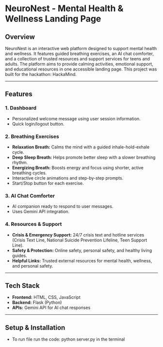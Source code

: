 # NeuroNest - Mental Health & Wellness Landing Page

## Overview
NeuroNest is an interactive web platform designed to support mental health and wellness. It features guided breathing exercises, an AI chat comforter, and a collection of trusted resources and support services for teens and adults. The platform aims to provide calming activities, emotional support, and educational resources in one accessible landing page. This project was built for the hackathon: HackaMind.

---

## Features

### 1. Dashboard
- Personalized welcome message using user session information.
- Quick login/logout button.

### 2. Breathing Exercises
- **Relaxation Breath:** Calms the mind with a guided inhale-hold-exhale cycle.
- **Deep Sleep Breath:** Helps promote better sleep with a slower breathing rhythm.
- **Energizing Breath:** Boosts energy and focus using shorter, active breathing cycles.
- Interactive circle animations and step-by-step prompts.
- Start/Stop button for each exercise.

### 3. AI Chat Comforter
- AI companion ready to respond to user messages.
- Uses Gemini API integration.

### 4. Resources & Support
- **Crisis & Emergency Support:** 24/7 crisis text and hotline services (Crisis Text Line, National Suicide Prevention Lifeline, Teen Support Line).
- **Safety & Protection:** Online safety, personal safety, and healthy living guides.
- **Helpful Links:** Trusted external resources for mental health, wellness, and personal safety.

---

## Tech Stack
- **Frontend:** HTML, CSS, JavaScript
- **Backend:** Flask (Python)
- **APIs:** Gemini API for AI chat responses

---

## Setup & Installation
- To run file run the code: python server.py in the terminal
